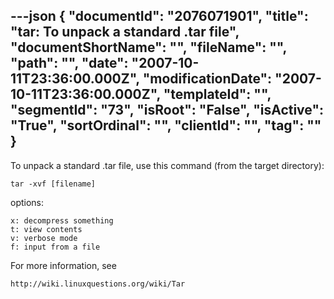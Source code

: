 ---json
{
  "documentId": "2076071901",
  "title": "tar: To unpack a standard .tar file",
  "documentShortName": "",
  "fileName": "",
  "path": "",
  "date": "2007-10-11T23:36:00.000Z",
  "modificationDate": "2007-10-11T23:36:00.000Z",
  "templateId": "",
  "segmentId": "73",
  "isRoot": "False",
  "isActive": "True",
  "sortOrdinal": "",
  "clientId": "",
  "tag": ""
}
---

To unpack a standard .tar file, use this command (from the target directory):

    tar -xvf [filename]

options:

    x: decompress something
    t: view contents
    v: verbose mode
    f: input from a file 

For more information, see

    http://wiki.linuxquestions.org/wiki/Tar
